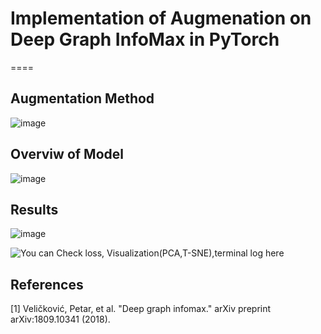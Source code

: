 # Implementation of Augmenation on Deep Graph InfoMax in PyTorch
====

## Augmentation Method

![image](https://user-images.githubusercontent.com/28617444/128145296-0e38e944-20b5-476a-af23-e7b8dbdacd0a.png)

## Overviw of Model

![image](https://user-images.githubusercontent.com/28617444/128145342-943e0c79-3735-4953-8c0b-2b4a99551553.png)

## Results

![image](https://user-images.githubusercontent.com/28617444/128145394-58085baf-b15a-46a9-b061-b2a6a140ef11.png)


![You can Check loss, Visualization(PCA,T-SNE),terminal log here]('results/cora/classification')

## References

[1] Veličković, Petar, et al. "Deep graph infomax." arXiv preprint arXiv:1809.10341 (2018).
